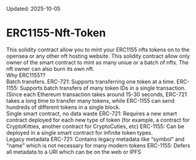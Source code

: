 Updated: 2025-10-05

# ERC1155-Nft-Token
This solidity contract allow you to mint your ERC1155 nfts tokens on to the opensea or any other nft hosting website.
This solidity contract allow only owner of the smart contract to mint as many uniue or a batch of nfts. The nft owner can also burn its own nft.</br>
Why ERC1155??</br>
Batch transfers. ERC-721: Supports transferring one token at a time. ERC-1155: Supports batch transfers of many token IDs in a single transaction. (Since each Ethereum transaction takes around 15-30 seconds, ERC-721 takes a long time to transfer many tokens, while ERC-1155 can send hundreds of different tokens in a single block.</br>
Single smart contract, no data waste ERC-721: Requires a new smart contract deployed for each new type of token (for example, a contract for CryptoKitties, another contract for CryptoCuties, etc) ERC-1155: Can be deployed in a single smart contract for infinite token types.</br>
Legacy metadata ERC-721: Contains legacy metadata like “symbol” and “name” which is not necessary for many modern tokens ERC-1155: Defers all metadata to a URI which can be on the web or IPFS